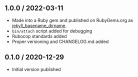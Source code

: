 ## 1.0.0 / 2022-03-11
  * Made into a Ruby gem and published on RubyGems.org as [jekyll_basename_dirname](https://rubygems.org/gems/jekyll_basename_dirname).
  * `bin/attach` script added for debugging
  * Rubocop standards added
  * Proper versioning and CHANGELOG.md added

## 0.1.0 / 2020-12-29
  * Initial version published
